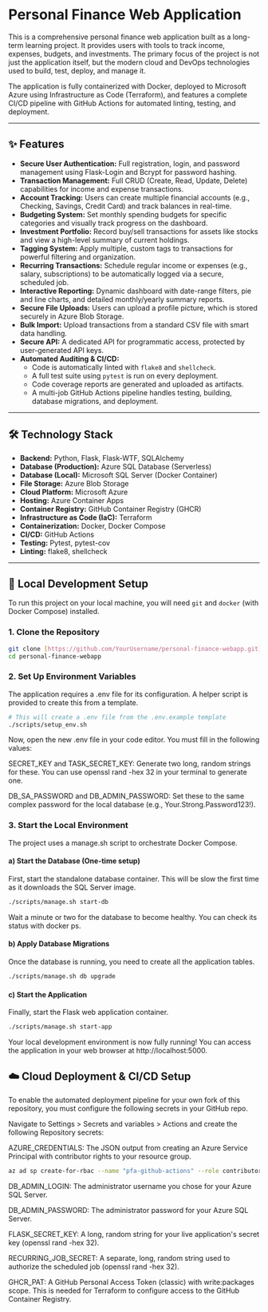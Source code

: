# Personal Finance Web Application

This is a comprehensive personal finance web application built as a long-term learning project. It provides users with tools to track income, expenses, budgets, and investments. The primary focus of the project is not just the application itself, but the modern cloud and DevOps technologies used to build, test, deploy, and manage it.

The application is fully containerized with Docker, deployed to Microsoft Azure using Infrastructure as Code (Terraform), and features a complete CI/CD pipeline with GitHub Actions for automated linting, testing, and deployment.

---

## ✨ Features

* **Secure User Authentication:** Full registration, login, and password management using Flask-Login and Bcrypt for password hashing.
* **Transaction Management:** Full CRUD (Create, Read, Update, Delete) capabilities for income and expense transactions.
* **Account Tracking:** Users can create multiple financial accounts (e.g., Checking, Savings, Credit Card) and track balances in real-time.
* **Budgeting System:** Set monthly spending budgets for specific categories and visually track progress on the dashboard.
* **Investment Portfolio:** Record buy/sell transactions for assets like stocks and view a high-level summary of current holdings.
* **Tagging System:** Apply multiple, custom tags to transactions for powerful filtering and organization.
* **Recurring Transactions:** Schedule regular income or expenses (e.g., salary, subscriptions) to be automatically logged via a secure, scheduled job.
* **Interactive Reporting:** Dynamic dashboard with date-range filters, pie and line charts, and detailed monthly/yearly summary reports.
* **Secure File Uploads:** Users can upload a profile picture, which is stored securely in Azure Blob Storage.
* **Bulk Import:** Upload transactions from a standard CSV file with smart data handling.
* **Secure API:** A dedicated API for programmatic access, protected by user-generated API keys.
* **Automated Auditing & CI/CD:**
    * Code is automatically linted with `flake8` and `shellcheck`.
    * A full test suite using `pytest` is run on every deployment.
    * Code coverage reports are generated and uploaded as artifacts.
    * A multi-job GitHub Actions pipeline handles testing, building, database migrations, and deployment.

---

## 🛠️ Technology Stack

* **Backend:** Python, Flask, Flask-WTF, SQLAlchemy
* **Database (Production):** Azure SQL Database (Serverless)
* **Database (Local):** Microsoft SQL Server (Docker Container)
* **File Storage:** Azure Blob Storage
* **Cloud Platform:** Microsoft Azure
* **Hosting:** Azure Container Apps
* **Container Registry:** GitHub Container Registry (GHCR)
* **Infrastructure as Code (IaC):** Terraform
* **Containerization:** Docker, Docker Compose
* **CI/CD:** GitHub Actions
* **Testing:** Pytest, pytest-cov
* **Linting:** flake8, shellcheck

---

## 🚀 Local Development Setup

To run this project on your local machine, you will need `git` and `docker` (with Docker Compose) installed.

### 1. Clone the Repository
```bash
git clone [https://github.com/YourUsername/personal-finance-webapp.git](https://github.com/YourUsername/personal-finance-webapp.git)
cd personal-finance-webapp
```
### 2. Set Up Environment Variables
The application requires a .env file for its configuration. A helper script is provided to create this from a template.
```bash
# This will create a .env file from the .env.example template
./scripts/setup_env.sh
```
Now, open the new .env file in your code editor. You must fill in the following values:

SECRET_KEY and TASK_SECRET_KEY: Generate two long, random strings for these. You can use openssl rand -hex 32 in your terminal to generate one.

DB_SA_PASSWORD and DB_ADMIN_PASSWORD: Set these to the same complex password for the local database (e.g., Your.Strong.Password123!).

### 3. Start the Local Environment
The project uses a manage.sh script to orchestrate Docker Compose.

#### a) Start the Database (One-time setup)

First, start the standalone database container. This will be slow the first time as it downloads the SQL Server image.
```bash
./scripts/manage.sh start-db
```
Wait a minute or two for the database to become healthy. You can check its status with docker ps.

#### b) Apply Database Migrations

Once the database is running, you need to create all the application tables.
```bash
./scripts/manage.sh db upgrade
```
#### c) Start the Application

Finally, start the Flask web application container.
```bash
./scripts/manage.sh start-app
```
Your local development environment is now fully running! You can access the application in your web browser at http://localhost:5000.

## ☁️ Cloud Deployment & CI/CD Setup
To enable the automated deployment pipeline for your own fork of this repository, you must configure the following secrets in your GitHub repo.

Navigate to Settings > Secrets and variables > Actions and create the following Repository secrets:

AZURE_CREDENTIALS: The JSON output from creating an Azure Service Principal with contributor rights to your resource group.
```bash
az ad sp create-for-rbac --name "pfa-github-actions" --role contributor --scopes /subscriptions/YOUR_SUBSCRIPTION_ID/resourceGroups/YOUR_RESOURCE_GROUP_NAME --sdk-auth
```
DB_ADMIN_LOGIN: The administrator username you chose for your Azure SQL Server.

DB_ADMIN_PASSWORD: The administrator password for your Azure SQL Server.

FLASK_SECRET_KEY: A long, random string for your live application's secret key (openssl rand -hex 32).

RECURRING_JOB_SECRET: A separate, long, random string used to authorize the scheduled job (openssl rand -hex 32).

GHCR_PAT: A GitHub Personal Access Token (classic) with write:packages scope. This is needed for Terraform to configure access to the GitHub Container Registry.